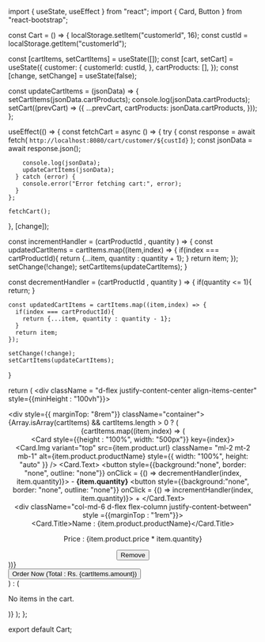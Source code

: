 import { useState, useEffect } from "react";
import { Card, Button } from "react-bootstrap";

const Cart = () => {
  localStorage.setItem("customerId", 16);
  const custId = localStorage.getItem("customerId");

  const [cartItems, setCartItems] = useState([]);
  const [cart, setCart] = useState({
    customer: {
      customerId: custId,
    },
    cartProducts: [],
  });
  const [change, setChange] = useState(false);

  const updateCartItems = (jsonData) => {
    setCartItems(jsonData.cartProducts);
    console.log(jsonData.cartProducts);
    setCart((prevCart) => ({
      ...prevCart,
      cartProducts: jsonData.cartProducts,
    }));
  };

  useEffect(() => {
    const fetchCart = async () => {
      try {
        const response = await fetch(
          `http://localhost:8080/cart/customer/${custId}`
        );
        const jsonData = await response.json();

        console.log(jsonData);
        updateCartItems(jsonData);
      } catch (error) {
        console.error("Error fetching cart:", error);
      }
    };

    fetchCart();
  }, [change]);

  const incrementHandler = (cartProductId , quantity ) => {
    const updatedCartItems = cartItems.map((item,index) => {
      if(index === cartProductId){
        return {...item, quantity : quantity + 1};
      }
      return item;
    });
    setChange(!change);
    setCartItems(updateCartItems);
  }

  const decrementHandler = (cartProductId , quantity ) => {
    if(quantity <= 1){
      return;
    }

    const updatedCartItems = cartItems.map((item,index) => {
      if(index === cartProductId){
        return {...item, quantity : quantity - 1};
      }
      return item;
    });

    setChange(!change);
    setCartItems(updateCartItems);
    
  }

  return (
    <div className = "d-flex justify-content-center align-items-center" style={{minHeight : "100vh"}}>
      <div className = "mx-auto">
        <div style={{ marginTop: "8rem"}} className="container">
        {Array.isArray(cartItems) && cartItems.length > 0 ? (
          <center>
              {cartItems.map((item,index) => (
                <div className="row mb-4"  key={item.cartProductId}>
                  <div className="col-lg-4 col-md-5 col-sm-8 mb-3">
                    <Card style={{height : "100%", width: "500px"}} key={index}>
                      <div className="row no-gutters">
                        <div className="col-md-5">
                          <Card.Img
                            variant="top"
                            src={item.product.url}
                            className= "ml-2 mt-2 mb-1"
                            alt={item.product.productName}
                            style={{ width: "100%", height: "auto" }}
                          />
                          <Card.Text>
                              <span className="mb-2">
                                <button style={{background:"none", border: "none", outline: "none"}} 
                                    onClick = {() => decrementHandler(index, item.quantity)}>
                                  -
                                </button>
                                <b>{item.quantity}</b>
                                <button style={{background:"none", border: "none", outline: "none"}} 
                                    onClick = {() => incrementHandler(index, item.quantity)}>
                                  +
                                </button>
                              </span>
                          </Card.Text>
                        </div>
                        <div className="col-md-6 d-flex flex-column justify-content-between" style ={{marginTop : "1rem"}}>
                          <div>
                            <Card.Title>Name : {item.product.productName}</Card.Title>
                            <p>Price : {item.product.price * item.quantity}</p>
                            <Button variant="danger">
                              Remove
                            </Button>
                          </div>
                        </div>
                      </div>
                    </Card>
                  </div>
                </div>
              ))}
            <div className="row">
              <div className="col-lg-12 d-flex justify-content-center">
                <Button variant="success">
                  Order Now (Total : Rs. {cartItems.amount})
                </Button>
              </div>
            </div>
          </center>
        ) : (
          <p>No items in the cart.</p>
        )}
        </div>
      </div>
    </div>
  );
};

export default Cart;
